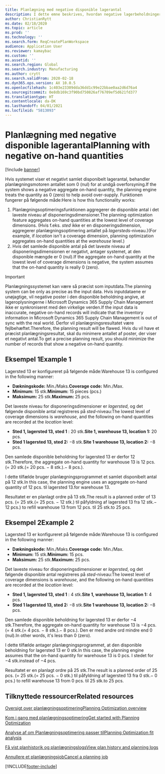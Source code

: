 ```yaml
---
title: Planlægning med negative disponible lagerantal
description: I dette emne beskrives, hvordan negative lagerbeholdninger håndteres, når du bruger planlægningsoptimering.
author: ChristianRytt
ms.date: 02/18/2020
ms.topic: article
ms.prod: ''
ms.technology: ''
ms.search.form: ReqCreatePlanWorkspace
audience: Application User
ms.reviewer: kamaybac
ms.custom: ''
ms.assetid: ''
ms.search.region: Global
ms.search.industry: Manufacturing
ms.author: crytt
ms.search.validFrom: 2020-02-18
ms.dyn365.ops.version: AX 10.0.5
ms.openlocfilehash: 1c403e23309dda36dd1c99e22bbae0aa2d6d76a4
ms.sourcegitcommit: 0e8db169c3f90bd750826af76709ef5d621fd377
ms.translationtype: HT
ms.contentlocale: da-DK
ms.lasthandoff: 04/01/2021
ms.locfileid: "5813093"
---
```

# <a name="planning-with-negative-on-hand-quantities"></a><span data-ttu-id="43ba1-103">Planlægning med negative disponible lagerantal</span><span class="sxs-lookup"><span data-stu-id="43ba1-103">Planning with negative on-hand quantities</span></span>

[!include [banner](../../includes/banner.md)]

<span data-ttu-id="43ba1-104">Hvis systemet viser et negativt samlet disponibelt lagerantal, behandler planlægningsmotoren antallet som 0 (nul) for at undgå overforsyning.</span><span class="sxs-lookup"><span data-stu-id="43ba1-104">If the system shows a negative aggregate on-hand quantity, the planning engine treats the quantity as 0 (zero) to help avoid over-supply.</span></span> <span data-ttu-id="43ba1-105">Funktionen fungerer på følgende måde:</span><span class="sxs-lookup"><span data-stu-id="43ba1-105">Here is how this functionality works:</span></span>

1. <span data-ttu-id="43ba1-106">Planlægningsoptimeringsfunktionen aggregerer de disponible antal i det laveste niveau af disponeringsdimensioner.</span><span class="sxs-lookup"><span data-stu-id="43ba1-106">The planning optimization feature aggregates on-hand quantities at the lowest level of coverage dimensions.</span></span> <span data-ttu-id="43ba1-107">(Hvis f.eks. *sted* ikke er en disponeringsdimension, aggregerer planlægningsoptimering antallet på *lagersteds*-niveau.)</span><span class="sxs-lookup"><span data-stu-id="43ba1-107">(For example, if *location* isn't a coverage dimension, planning optimization aggregates on-hand quantities at the *warehouse* level.)</span></span>
1. <span data-ttu-id="43ba1-108">Hvis det samlede disponible antal på det laveste niveau af disponeringsdimensionen er negativt, antager systemet, at den disponible mængde er 0 (nul).</span><span class="sxs-lookup"><span data-stu-id="43ba1-108">If the aggregate on-hand quantity at the lowest level of coverage dimensions is negative, the system assumes that the on-hand quantity is really 0 (zero).</span></span>

> [!IMPORTANT]
> <span data-ttu-id="43ba1-109">Planlægningssystemet kan være så præcist som inputdata.</span><span class="sxs-lookup"><span data-stu-id="43ba1-109">The planning system can be only as precise as the input data.</span></span> <span data-ttu-id="43ba1-110">Hvis inputdataene er unøjagtige, vil negative poster i den disponible beholdning angive, at lageroplysningerne i Microsoft Dynamics 365 Supply Chain Management ikke er synkroniseret med den virkelige verden.</span><span class="sxs-lookup"><span data-stu-id="43ba1-110">If the input data is inaccurate, negative on-hand records will indicate that the inventory information in Microsoft Dynamics 365 Supply Chain Management is out of sync with the real world.</span></span> <span data-ttu-id="43ba1-111">Derfor vil planlægningsresultatet være fejlbehæftet.</span><span class="sxs-lookup"><span data-stu-id="43ba1-111">Therefore, the planning result will be flawed.</span></span> <span data-ttu-id="43ba1-112">Hvis du vil have et præcist planlægningsresultat, skal du minimere antallet af poster, der viser et negativt antal.</span><span class="sxs-lookup"><span data-stu-id="43ba1-112">To get a precise planning result, you should minimize the number of records that show a negative on-hand quantity.</span></span>

## <a name="example-1"></a><span data-ttu-id="43ba1-113">Eksempel 1</span><span class="sxs-lookup"><span data-stu-id="43ba1-113">Example 1</span></span>

<span data-ttu-id="43ba1-114">Lagersted 13 er konfigureret på følgende måde:</span><span class="sxs-lookup"><span data-stu-id="43ba1-114">Warehouse 13 is configured in the following manner:</span></span>

- <span data-ttu-id="43ba1-115">**Dækningskode:** Min./Maks.</span><span class="sxs-lookup"><span data-stu-id="43ba1-115">**Coverage code:** Min./Max.</span></span>
- <span data-ttu-id="43ba1-116">**Minimum:** 15 stk.</span><span class="sxs-lookup"><span data-stu-id="43ba1-116">**Minimum:** 15 pieces (pcs.)</span></span>
- <span data-ttu-id="43ba1-117">**Maksimum:** 25 stk.</span><span class="sxs-lookup"><span data-stu-id="43ba1-117">**Maximum:** 25 pcs.</span></span>

<span data-ttu-id="43ba1-118">Det laveste niveau for disponeringsdimensioner er *lagersted*, og det følgende disponible antal registreres på *sted*-niveau:</span><span class="sxs-lookup"><span data-stu-id="43ba1-118">The lowest level of coverage dimensions is *warehouse*, and the following on-hand quantities are recorded at the *location* level:</span></span>

- <span data-ttu-id="43ba1-119">**Sted 1, lagersted 13, sted 1** : 20 stk.</span><span class="sxs-lookup"><span data-stu-id="43ba1-119">**Site 1, warehouse 13, location 1:** 20 pcs.</span></span>
- <span data-ttu-id="43ba1-120">**Sted 1 lagersted 13, sted 2:** &minus;8 stk.</span><span class="sxs-lookup"><span data-stu-id="43ba1-120">**Site 1 warehouse 13, location 2:** &minus;8 pcs.</span></span>

<span data-ttu-id="43ba1-121">Den samlede disponible beholdning for lagersted 13 er derfor 12 stk.</span><span class="sxs-lookup"><span data-stu-id="43ba1-121">Therefore, the aggregate on-hand quantity for warehouse 13 is 12 pcs.</span></span> <span data-ttu-id="43ba1-122">(= 20 stk.</span><span class="sxs-lookup"><span data-stu-id="43ba1-122">(= 20 pcs.</span></span> <span data-ttu-id="43ba1-123">&minus; 8 stk.).</span><span class="sxs-lookup"><span data-stu-id="43ba1-123">&minus; 8 pcs.).</span></span>

<span data-ttu-id="43ba1-124">I dette tilfælde bruger planlægningsprogrammet et samlet disponibelt antal på 12 stk.</span><span class="sxs-lookup"><span data-stu-id="43ba1-124">In this case, the planning engine uses an aggregate on-hand quantity of 12 pcs.</span></span> <span data-ttu-id="43ba1-125">til lagersted 13.</span><span class="sxs-lookup"><span data-stu-id="43ba1-125">for warehouse 13.</span></span>

<span data-ttu-id="43ba1-126">Resultatet er en planlagt ordre på 13 stk.</span><span class="sxs-lookup"><span data-stu-id="43ba1-126">The result is a planned order of 13 pcs.</span></span> <span data-ttu-id="43ba1-127">(= 25 stk.</span><span class="sxs-lookup"><span data-stu-id="43ba1-127">(= 25 pcs.</span></span> <span data-ttu-id="43ba1-128">&minus; 12 stk.) til påfyldning af lagersted 13 fra 12 stk.</span><span class="sxs-lookup"><span data-stu-id="43ba1-128">&minus; 12 pcs.) to refill warehouse 13 from 12 pcs.</span></span> <span data-ttu-id="43ba1-129">til 25 stk.</span><span class="sxs-lookup"><span data-stu-id="43ba1-129">to 25 pcs.</span></span>

## <a name="example-2"></a><span data-ttu-id="43ba1-130">Eksempel 2</span><span class="sxs-lookup"><span data-stu-id="43ba1-130">Example 2</span></span>

<span data-ttu-id="43ba1-131">Lagersted 13 er konfigureret på følgende måde:</span><span class="sxs-lookup"><span data-stu-id="43ba1-131">Warehouse 13 is configured in the following manner:</span></span>

- <span data-ttu-id="43ba1-132">**Dækningskode:** Min./Maks.</span><span class="sxs-lookup"><span data-stu-id="43ba1-132">**Coverage code:** Min./Max.</span></span>
- <span data-ttu-id="43ba1-133">**Minimum:** 15 stk.</span><span class="sxs-lookup"><span data-stu-id="43ba1-133">**Minimum:** 15 pcs.</span></span>
- <span data-ttu-id="43ba1-134">**Maksimum:** 25 stk.</span><span class="sxs-lookup"><span data-stu-id="43ba1-134">**Maximum:** 25 pcs.</span></span>

<span data-ttu-id="43ba1-135">Det laveste niveau for disponeringsdimensioner er *lagersted*, og det følgende disponible antal registreres på *sted*-niveau:</span><span class="sxs-lookup"><span data-stu-id="43ba1-135">The lowest level of coverage dimensions is *warehouse*, and the following on-hand quantities are recorded at the *location* level:</span></span>

- <span data-ttu-id="43ba1-136">**Sted 1, lagersted 13, sted 1** : 4 stk.</span><span class="sxs-lookup"><span data-stu-id="43ba1-136">**Site 1, warehouse 13, location 1:** 4 pcs.</span></span>
- <span data-ttu-id="43ba1-137">**Sted 1 lagersted 13, sted 2:** &minus;8 stk.</span><span class="sxs-lookup"><span data-stu-id="43ba1-137">**Site 1 warehouse 13, location 2:** &minus;8 pcs.</span></span>

<span data-ttu-id="43ba1-138">Den samlede disponible beholdning for lagersted 13 er derfor &minus;4 stk.</span><span class="sxs-lookup"><span data-stu-id="43ba1-138">Therefore, the aggregate on-hand quantity for warehouse 13 is &minus;4 pcs.</span></span> <span data-ttu-id="43ba1-139">(= 4 stk.</span><span class="sxs-lookup"><span data-stu-id="43ba1-139">(= 4 pcs.</span></span> <span data-ttu-id="43ba1-140">&minus; 8 stk.).</span><span class="sxs-lookup"><span data-stu-id="43ba1-140">&minus; 8 pcs.).</span></span> <span data-ttu-id="43ba1-141">Den er med andre ord mindre end 0 (nul).</span><span class="sxs-lookup"><span data-stu-id="43ba1-141">In other words, it's less than 0 (zero).</span></span>

<span data-ttu-id="43ba1-142">I dette tilfælde antager planlægningsprogrammet, at den disponible beholdning for lagersted 13 er 0 stk.</span><span class="sxs-lookup"><span data-stu-id="43ba1-142">In this case, the planning engine assumes that the on-hand quantity for warehouse 13 is 0 pcs.</span></span> <span data-ttu-id="43ba1-143">I stedet for &minus;4 stk.</span><span class="sxs-lookup"><span data-stu-id="43ba1-143">instead of &minus;4 pcs.</span></span>

<span data-ttu-id="43ba1-144">Resultatet er en planlagt ordre på 25 stk.</span><span class="sxs-lookup"><span data-stu-id="43ba1-144">The result is a planned order of 25 pcs.</span></span> <span data-ttu-id="43ba1-145">(= 25 stk.</span><span class="sxs-lookup"><span data-stu-id="43ba1-145">(= 25 pcs.</span></span> <span data-ttu-id="43ba1-146">&minus; 0 stk.) til påfyldning af lagersted 13 fra 0 stk.</span><span class="sxs-lookup"><span data-stu-id="43ba1-146">&minus; 0 pcs.) to refill warehouse 13 from 0 pcs.</span></span> <span data-ttu-id="43ba1-147">til 25 stk.</span><span class="sxs-lookup"><span data-stu-id="43ba1-147">to 25 pcs.</span></span>

## <a name="related-resources"></a><span data-ttu-id="43ba1-148">Tilknyttede ressourcer</span><span class="sxs-lookup"><span data-stu-id="43ba1-148">Related resources</span></span>

[<span data-ttu-id="43ba1-149">Oversigt over planlægningsoptimering</span><span class="sxs-lookup"><span data-stu-id="43ba1-149">Planning Optimization overview</span></span>](planning-optimization-overview.md)

[<span data-ttu-id="43ba1-150">Kom i gang med planlægningsoptimering</span><span class="sxs-lookup"><span data-stu-id="43ba1-150">Get started with Planning Optimization</span></span>](get-started.md)

[<span data-ttu-id="43ba1-151">Analyse af om Planlægningsoptimering passer til</span><span class="sxs-lookup"><span data-stu-id="43ba1-151">Planning Optimization fit analysis</span></span>](planning-optimization-fit-analysis.md)

[<span data-ttu-id="43ba1-152">Få vist planhistorik og planlægningslogs</span><span class="sxs-lookup"><span data-stu-id="43ba1-152">View plan history and planning logs</span></span>](plan-history-logs.md)

[<span data-ttu-id="43ba1-153">Annullere et planlægningsjob</span><span class="sxs-lookup"><span data-stu-id="43ba1-153">Cancel a planning job</span></span>](cancel-planning-job.md)


[!INCLUDE[footer-include](../../../includes/footer-banner.md)]